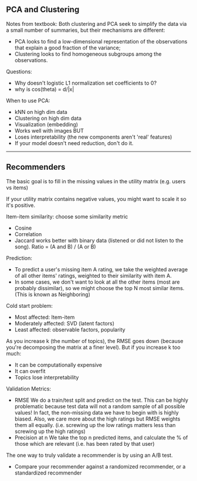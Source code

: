 ## PCA and Clustering

Notes from textbook:
Both clustering and PCA seek to simplify the data via a small number
of summaries, but their mechanisms are different:
- PCA looks to find a low-dimensional representation of the observations
that explain a good fraction of the variance;
- Clustering looks to find homogeneous subgroups among the observations.

Questions:
- Why doesn't logistic L1 normalization set coefficients to 0?
- why is cos(theta) = d/|x|

When to use PCA:
- kNN on high dim data
- Clustering on high dim data
- Visualization (embedding)
- Works well with images
BUT
- Loses interpretability (the new components aren't 'real' features)
- If your model doesn't need reduction, don't do it.

-----------

## Recommenders

The basic goal is to fill in the missing values in the utility matrix (e.g. users vs items)

If your utility matrix contains negative values, you might want to scale it so it's positive.

Item-item similarity: choose some similarity metric
- Cosine
- Correlation
- Jaccard works better with binary data (listened or did not listen to the song). Ratio = (A and B) / (A or B)

Prediction:
- To predict a user's missing item A rating, we take the weighted average of all other items' ratings, weighted to their similarity with item A.
- In some cases, we don't want to look at all the other items (most are probably dissimilar), so we might choose the top N most similar items. (This is known as Neighboring)

Cold start problem:
- Most affected: Item-item
- Moderately affected: SVD (latent factors)
- Least affected: observable factors, popularity

As you increase k (the number of topics), the RMSE goes down (because you're decomposing the matrix at a finer level). But if you increase k too much:
- It can be computationally expensive
- It can overfit
- Topics lose interpretability

Validation Metrics:
- RMSE
We do a train/test split and predict on the test. This can be highly problematic because test data will not a random sample of all possible values! In fact, the non-missing data we have to begin with is highly biased. Also, we care more about the high ratings but RMSE weights them all equally. (i.e. screwing up the low ratings matters less than screwing up the high ratings)
- Precision at n
We take the top n predicted items, and calculate the % of those which are relevant (i.e. has been rated by that user)

The one way to truly validate a recommender is by using an A/B test.
- Compare your recommender against a randomized recommender, or a standardized recommender

